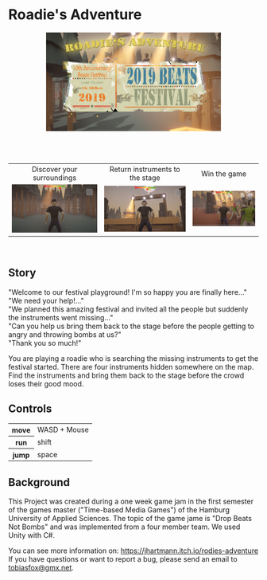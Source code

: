 # Roadie's Adventure  
<p align="center">
    <img src="./RoadiesAdventure/Assets/Screenshots/title.png" width="70%">
</p>
<br>
<br>
<table style="border: 0px solid black;">
    <tr align="center">
        <td>Discover your surroundings</td>
        <td>Return instruments to the stage</td>
        <td>Win the game</td>
    </tr>
    <tr align="center">
        <td><img src="./RoadiesAdventure/Assets/Screenshots/bass.png"></td>
        <td><img src="./RoadiesAdventure/Assets/Screenshots/synth1.png"></td>
        <td><img src="./RoadiesAdventure/Assets/Screenshots/game_win.png"></td>
    </tr>
</table>  
<br>

## Story  

"Welcome to our festival playground! I'm so happy you are finally here..."  
"We need your help!..."  
"We planned this amazing festival and invited all the people but suddenly the instruments went missing..."  
"Can you help us bring them back to the stage before the people getting to angry and throwing bombs at us?"  
"Thank you so much!"  

You are playing a roadie who is searching the missing instruments to get the festival started. There are four instruments hidden somewhere on the map. Find the instruments and bring them back to the stage before the crowd loses their good mood.  

## Controls  

<table>
    <tr>
        <th>move</th>
        <td>WASD + Mouse</td>
    </tr>
    <tr>
        <th>run</th>
        <td>shift</td>
    </tr>
    <tr>
        <th>jump</th>
        <td>space</td>
    </tr>
</table>

## Background  
This Project was created during a one week game jam in the first semester of the games master ("Time-based Media Games") of the Hamburg University of Applied Sciences. The topic of the game jame is "Drop Beats Not Bombs" and was implemented from a four member team. We used Unity with C#.  

You can see more information on: https://jhartmann.itch.io/rodies-adventure  
If you have questions or want to report a bug, please send an email to tobiasfox@gmx.net.
